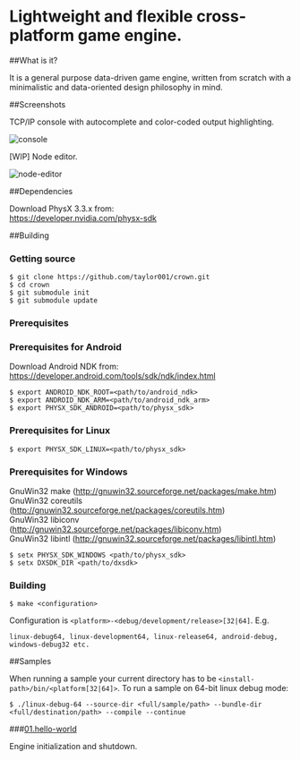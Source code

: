 Lightweight and flexible cross-platform game engine.
=====

##What is it?

It is a general purpose data-driven game engine, written from scratch with a minimalistic and data-oriented design philosophy in mind.

##Screenshots

TCP/IP console with autocomplete and color-coded output highlighting.

![console](https://raw.githubusercontent.com/taylor001/crown/master/shots/console.png)

[WIP] Node editor.

![node-editor](https://raw.githubusercontent.com/taylor001/crown/master/shots/node-editor.png)

##Dependencies

Download PhysX 3.3.x from:  
https://developer.nvidia.com/physx-sdk

##Building

### Getting source

	$ git clone https://github.com/taylor001/crown.git
	$ cd crown
	$ git submodule init
	$ git submodule update

### Prerequisites

### Prerequisites for Android

Download Android NDK from:  
https://developer.android.com/tools/sdk/ndk/index.html

	$ export ANDROID_NDK_ROOT=<path/to/android_ndk>
	$ export ANDROID_NDK_ARM=<path/to/android_ndk_arm>
	$ export PHYSX_SDK_ANDROID=<path/to/physx_sdk>
	
### Prerequisites for Linux

	$ export PHYSX_SDK_LINUX=<path/to/physx_sdk>

### Prerequisites for Windows

GnuWin32 make (http://gnuwin32.sourceforge.net/packages/make.htm)  
GnuWin32 coreutils (http://gnuwin32.sourceforge.net/packages/coreutils.htm)  
GnuWin32 libiconv (http://gnuwin32.sourceforge.net/packages/libiconv.htm)  
GnuWin32 libintl (http://gnuwin32.sourceforge.net/packages/libintl.htm)

	$ setx PHYSX_SDK_WINDOWS <path/to/physx_sdk>
	$ setx DXSDK_DIR <path/to/dxsdk>
	
### Building

	$ make <configuration>
	
Configuration is `<platform>-<debug/development/release>[32|64]`. E.g.

	linux-debug64, linux-development64, linux-release64, android-debug, windows-debug32 etc.

##Samples

When running a sample your current directory has to be `<install-path>/bin/<platform[32|64]>`.
To run a sample on 64-bit linux debug mode:

	$ ./linux-debug-64 --source-dir <full/sample/path> --bundle-dir <full/destination/path> --compile --continue

###[01.hello-world](https://github.com/taylor001/crown/tree/master/samples/01.hello-world)

Engine initialization and shutdown.

